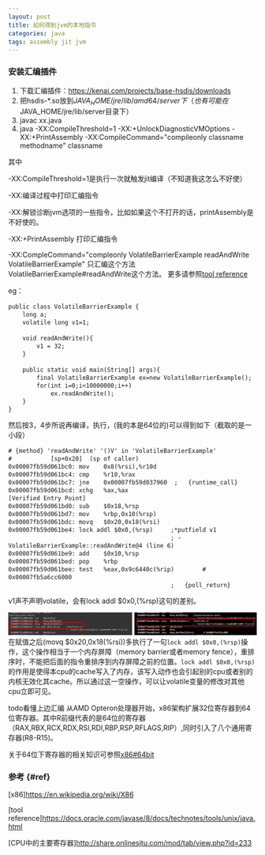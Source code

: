 ```yaml
---
layout: post
title: 如何得到jvm的本地指令
categories: java
tags: assembly jit jvm
---
```


### 安装汇编插件

1.  下载汇编插件：https://kenai.com/projects/base-hsdis/downloads
2.  把hsdis-*.so放到$JAVA_HOME/jre/lib/amd64/server下（也有可能在$JAVA_HOME/jre/lib/server目录下）
3.  javac xx.java
4.  java -XX:CompileThreshold=1 -XX:+UnlockDiagnosticVMOptions -XX:+PrintAssembly -XX:CompileCommand="compileonly classname methodname" classname

其中

-XX:CompileThreshold=1是执行一次就触发jit编译（不知道我这怎么不好使）

-XX:编译过程中打印汇编指令

-XX:解锁诊断jvm选项的一些指令，比如如果这个不打开的话，printAssembly是不好使的。

-XX:+PrintAssembly 打印汇编指令

-XX:CompleCommand="compleonly VolatileBarrierExample readAndWrite VolatileBarrierExample" 只汇编这个方法VolatileBarrierExample#readAndWrite这个方法。
更多请参照[tool reference](https://docs.oracle.com/javase/8/docs/technotes/tools/unix/java.html)

eg：

    public class VolatileBarrierExample {
        long a;
        volatile long v1=1;

        void readAndWrite(){
            v1 = 32;
        }

        public static void main(String[] args){
            final VolatileBarrierExample ex=new VolatileBarrierExample();
            for(int i=0;i<10000000;i++)
                ex.readAndWrite();
        }
    }

然后按3，4步所说再编译，执行，(我的本是64位的)可以得到如下（截取的是一小段）

    # {method} 'readAndWrite' '()V' in 'VolatileBarrierExample'
    #           [sp+0x20]  (sp of caller)
    0x00007fb59d061bc0: mov    0x8(%rsi),%r10d
    0x00007fb59d061bc4: cmp    %r10,%rax
    0x00007fb59d061bc7: jne    0x00007fb59d037960  ;   {runtime_call}
    0x00007fb59d061bcd: xchg   %ax,%ax
    [Verified Entry Point]
    0x00007fb59d061bd0: sub    $0x18,%rsp
    0x00007fb59d061bd7: mov    %rbp,0x10(%rsp)
    0x00007fb59d061bdc: movq   $0x20,0x18(%rsi)
    0x00007fb59d061be4: lock addl $0x0,(%rsp)     ;*putfield v1
                                                  ; - VolatileBarrierExample::readAndWrite@4 (line 6)
    0x00007fb59d061be9: add    $0x10,%rsp
    0x00007fb59d061bed: pop    %rbp
    0x00007fb59d061bee: test   %eax,0x9c6440c(%rip)        # 0x00007fb5a6cc6000
                                                  ;   {poll_return}

v1声不声明volatile，会有lock addl $0x0,(%rsp)这句的差别。

![volatile_diff](/images/java/volatile_diff.png)
在赋值之后(movq $0x20,0x18(%rsi))多执行了一句`lock addl $0x0,(%rsp)`操作，这个操作相当于一个内存屏障（memory barrier或者memory fence），重排序时，不能把后面的指令重排序到内存屏障之前的位置。`lock addl $0x0,(%rsp)`的作用是使得本cpu的cache写入了内存，该写入动作也会引起别的cpu或者别的内核无效化其cache。所以通过这一空操作，可以让volatile变量的修改对其他cpu立即可见。

todo看懂上边汇编
从AMD Opteron处理器开始，x86架构扩展32位寄存器到64位寄存器。其中R前缀代表的是64位的寄存器（RAX,RBX,RCX,RDX,RSI,RDI,RBP,RSP,RFLAGS,RIP）,同时引入了八个通用寄存器(R8-R15)。

关于64位下寄存器的相关知识可参照[x86#64bit](https://en.wikipedia.org/wiki/X86#64-bit)

### 参考 {#ref}

[x86]<https://en.wikipedia.org/wiki/X86>

[tool reference]<https://docs.oracle.com/javase/8/docs/technotes/tools/unix/java.html>

[CPU中的主要寄存器]<http://share.onlinesjtu.com/mod/tab/view.php?id=233>
